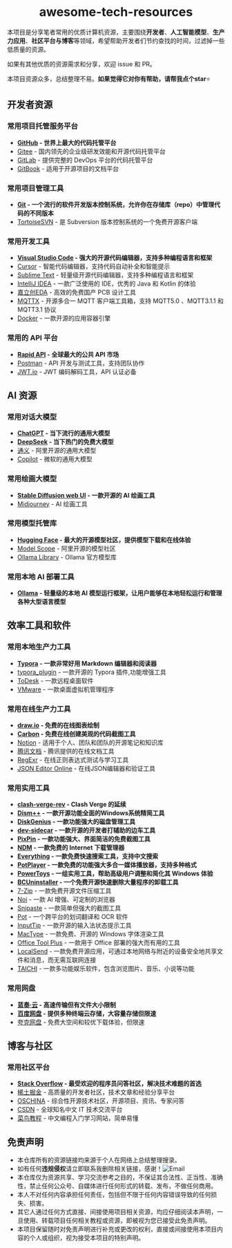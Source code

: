 <div align="center">
    <h1>awesome-tech-resources</h1>
</div>

本项目是分享笔者常用的优质计算机资源，主要围绕**开发者**、**人工智能模型**、**生产力应用**、**社区平台与博客**等领域，希望帮助开发者们节约查找的时间，过滤掉一些低质量的资源。

如果有其他优质的资源需求和分享，欢迎 issue 和 PR。

本项目资源众多，总结整理不易。**如果觉得它对你有帮助，请帮我点个star**⭐

## 开发者资源

### 常用项目托管服务平台

- **[GitHub](https://github.com/) - 世界上最大的代码托管平台**
- [Gitee](https://gitee.com/) - 国内领先的企业级研发效能和开源代码托管平台
- [GitLab](www.gitlab.com) - 提供完整的 DevOps 平台的代码托管平台
- [GitBook](https://www.gitbook.com/) - 适用于开源项目的文档平台

### 常用项目管理工具

- **[Git](https://git-scm.com/) - 一个流行的软件开发版本控制系统，允许你在存储库（repo）中管理代码的不同版本**
- [TortoiseSVN](https://tortoisesvn.net/) - 是 Subversion 版本控制系统的一个免费开源客户端

### 常用开发工具

- **[Visual Studio Code](https://code.visualstudio.com/) - 强大的开源代码编辑器，支持多种编程语言和框架**
- [Cursor](https://www.cursor.com/) - 智能代码编辑器，支持代码自动补全和智能提示
- [Sublime Text](https://www.sublimetext.com/) - 轻量级开源代码编辑器，支持多种编程语言和框架
- [IntelliJ IDEA](https://www.jetbrains.com/idea/) - 一款广泛使用的 IDE，优秀的 Java 和 Kotlin 的体验
- [嘉立创EDA](https://lceda.cn/) - 高效的免费国产 PCB 设计工具
- [MQTTX](https://mqttx.app/) - 开源多合一 MQTT 客户端工具箱，支持 MQTT5.0 、MQTT3.1.1 和 MQTT3.1 协议
- [Docker](https://www.docker.com/) - 一款开源的应用容器引擎

### 常用的 API 平台

- **[Rapid API](https://rapidapi.com/) - 全球最大的公共 API 市场**
- [Postman](https://www.postman.com/) - API 开发与测试工具，支持团队协作
- [JWT.io](https://jwt.io/) - JWT 编码解码工具，API 认证必备

## AI 资源

### 常用对话大模型

- **[ChatGPT](https://chatgpt.com/) - 当下流行的通用大模型**
- **[DeepSeek](https://chat.deepseek.com/) - 当下热门的免费大模型**
- [通义](https://tongyi.aliyun.com/) - 阿里开源的通用大模型
- [Copilot](https://copilot.microsoft.com/) - 微软的通用大模型

### 常用绘画大模型

- **[Stable Diffusion web UI](https://github.com/AUTOMATIC1111/stable-diffusion-webui) - 一款开源的 AI 绘画工具**
- [Midjourney](https://www.midjourney.com/home) - AI 绘画工具

### 常用模型托管库

- **[Hugging Face](https://huggingface.co/models) - 最大的开源模型社区，提供模型下载和在线体验**
- [Model Scope](https://modelscope.cn/models) - 阿里开源的模型社区
- [Ollama Library](https://ollama.com/library) - Ollama 官方模型库

### 常用本地 AI 部署工具

- **[Ollama](https://ollama.com/) - 轻量级的本地 AI 模型运行框架，让用户能够在本地轻松运行和管理各种大型语言模型**

## 效率工具和软件

### 常用本地生产力工具

- **[Typora](https://typora.io/) - 一款非常好用 Markdown 编辑器和阅读器**
- [typora_plugin](https://github.com/obgnail/typora_plugin) - 一款开源的 Typora 插件,功能增强工具
- [ToDesk](https://www.todesk.com/) - 一款远程桌面软件
- [VMware](https://www.vmware.com/products/desktop-hypervisor/workstation-and-fusion) - 一款桌面虚拟机管理程序

### 常用在线生产力工具

- **[draw.io](https://app.diagrams.net/) - 免费的在线图表绘制**
- **[Carbon](https://carbon.now.sh/) - 免费在线创建美观的代码截图工具**
- [Notion](https://www.notion.so/) - 适用于个人、团队和团队的开源笔记和知识库
- [腾讯文档](https://docs.qq.com/) - 腾讯提供的在线文档工具
- [RegExr](https://regexr.com/) - 在线正则表达式测试与学习工具
- [JSON Editor Online](https://jsoneditoronline.org/) - 在线JSON编辑器和验证⼯具

### 常用实用工具

- **[clash-verge-rev](https://www.clashverge.dev/) - Clash Verge 的延续**
- **[Dism++](https://github.com/Chuyu-Team/Dism-Multi-language) - 一款开源功能全面的Windows系统精简工具**
- **[DiskGenius](https://www.diskgenius.cn) - 一款功能强大的磁盘管理工具**
- **[dev-sidecar](https://github.com/docmirror/dev-sidecar) - 一款开源的开发者打辅助的边车工具**
- **[PixPin](https://pixpin.cn/) - 一款功能强大、界面简洁的免费截图工具**
- **[NDM](https://neatdownload.com/) - 一款免费的 Internet 下载管理器**
- **[Everything](https://www.voidtools.com/) - 一款免费快速搜索工具，支持中文搜索**
- **[PotPlayer](https://potplayer.tv/) - 一款免费的功能强大多合一媒体播放器，支持多种格式**
- **[PowerToys](https://github.com/microsoft/PowerToys) - 一组实用工具，帮助高级用户调整和简化其 Windows 体验**
- **[BCUninstaller](https://github.com/Klocman/Bulk-Crap-Uninstaller) - 一个免费开源快速删除大量程序的卸载工具**
- [7-Zip](https://www.7-zip.org/) - 一款免费开源文件压缩工具
- [Noi](https://noi.nofwl.com/) - 一款 AI 增强、可定制的浏览器
- [Snipaste](https://zh.snipaste.com/) - 一款简单但强大的截图工具
- [Pot](https://pot-app.com/) - 一个跨平台的划词翻译和 OCR 软件
- [InputTip](https://inputtip.abgox.com/) - 一款开源的输入法状态提示工具
- [MacType](https://mactype.net/) - 一款免费、开源的 Windows 字体渲染工具
- [Office Tool Plus](https://otp.landian.vip/zh-cn/) - 一款用于 Office 部署的强大而有用的工具
- [LocalSend](https://localsend.org/) - 一款免费开源应用，可通过本地网络与附近的设备安全地共享文件和消息，而无需互联网连接
- [TAICHI](https://github.com/moshstudio/TAICHI-flet?tab=readme-ov-file) - 一款多功能娱乐软件，包含浏览图片、音乐、小说等功能

### 常用网盘

- **[蓝奏·云](https://www.lanzou.com/) - 高速传输但有文件大小限制**
- **[百度网盘](https://pan.baidu.com/) - 提供多种终端云存储，大容量存储但限速**
- [夸克网盘](https://pan.quark.cn/) - 免费大空间和较优下载体验，但限速

## 博客与社区

### 常用社区平台

- **[Stack Overflow](https://stackoverflow.com/) - 最受欢迎的程序员问答社区，解决技术难题的首选**
- [稀土掘金](https://juejin.cn/) - 高质量的开发者社区，技术文章和经验分享平台
- [OSCHINA](https://www.oschina.net/) - 综合性开源技术社区，开源项目、资讯、专家问答
- [CSDN](https://www.csdn.net/) - 全球知名中文 IT 技术交流平台
- [菜鸟教程](https://www.runoob.com/) - 中⽂编程入门学习网站，简单易懂

## 免责声明

- 本仓库所有的资源链接均来源于个人在网络上总结整理搜录。
- 如有任何**违规侵权**请立即联系我删除相关链接，感谢！![Email](https://img.shields.io/badge/Email-rsecss%40outlook.com-brightgreen?)
- 本仓库仅为资源共享、学习交流参考之目的，不保证其合法性、正当性、准确性，禁止任何公众号、自媒体进行任何形式的转载、发布，不做任何商用。
- 本人不对任何内容承担任何责任，包括但不限于任何内容错误导致的任何损失、损害。
- 其它人通过任何方式直接、间接使用项目相关资源，均应仔细阅读本声明，一旦使用、转载项目任何相关教程或资源，即被视为您已接受此免责声明。
- 本项目保留随时对免责声明进行补充或更改的权利，直接或间接使用本项目内容的个人或组织，视为接受本项目的特别声明。
